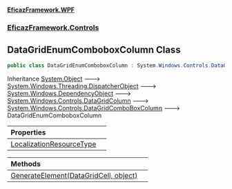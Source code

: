#### [EficazFramework.WPF](EficazFrameworkWPF.md 'EficazFramework WPF')
### [EficazFramework.Controls](EficazFrameworkWPF.md#EficazFramework.Controls 'EficazFramework.Controls')

## DataGridEnumComboboxColumn Class

```csharp
public class DataGridEnumComboboxColumn : System.Windows.Controls.DataGridComboBoxColumn
```

Inheritance [System.Object](https://docs.microsoft.com/en-us/dotnet/api/System.Object 'System.Object') &#129106; [System.Windows.Threading.DispatcherObject](https://docs.microsoft.com/en-us/dotnet/api/System.Windows.Threading.DispatcherObject 'System.Windows.Threading.DispatcherObject') &#129106; [System.Windows.DependencyObject](https://docs.microsoft.com/en-us/dotnet/api/System.Windows.DependencyObject 'System.Windows.DependencyObject') &#129106; [System.Windows.Controls.DataGridColumn](https://docs.microsoft.com/en-us/dotnet/api/System.Windows.Controls.DataGridColumn 'System.Windows.Controls.DataGridColumn') &#129106; [System.Windows.Controls.DataGridComboBoxColumn](https://docs.microsoft.com/en-us/dotnet/api/System.Windows.Controls.DataGridComboBoxColumn 'System.Windows.Controls.DataGridComboBoxColumn') &#129106; DataGridEnumComboboxColumn

| Properties | |
| :--- | :--- |
| [LocalizationResourceType](EficazFramework.Controls/DataGridEnumComboboxColumn/LocalizationResourceType.md 'EficazFramework.Controls.DataGridEnumComboboxColumn.LocalizationResourceType') | |

| Methods | |
| :--- | :--- |
| [GenerateElement(DataGridCell, object)](EficazFramework.Controls/DataGridEnumComboboxColumn/GenerateElement(DataGridCell,object).md 'EficazFramework.Controls.DataGridEnumComboboxColumn.GenerateElement(System.Windows.Controls.DataGridCell, object)') | |
